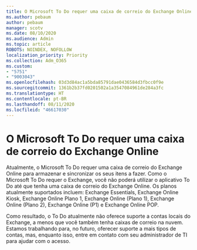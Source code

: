 ```yaml
---
title: O Microsoft To Do requer uma caixa de correio do Exchange Online
ms.author: pebaum
author: pebaum
manager: scotv
ms.date: 08/10/2020
ms.audience: Admin
ms.topic: article
ROBOTS: NOINDEX, NOFOLLOW
localization_priority: Priority
ms.collection: Adm_O365
ms.custom:
- "5751"
- "9003043"
ms.openlocfilehash: 03d3d84ac1a5bda85791dae0436584d3fbcc0f9e
ms.sourcegitcommit: 1361b2b37fd0201502a1a3547084961de284a3fc
ms.translationtype: HT
ms.contentlocale: pt-BR
ms.lasthandoff: 08/11/2020
ms.locfileid: "46617030"
---
```

# <a name="microsoft-to-do-requires-an-exchange-online-mailbox"></a>O Microsoft To Do requer uma caixa de correio do Exchange Online

Atualmente, o Microsoft To Do requer uma caixa de correio do Exchange Online para armazenar e sincronizar os seus itens a fazer. Como o Microsoft To Do requer o Exchange, você não poderá utilizar o aplicativo To Do até que tenha uma caixa de correio do Exchange Online. Os planos atualmente suportados incluem: Exchange Essentials, Exchange Online Kiosk, Exchange Online Plano 1, Exchange Online (Plano 1), Exchange Online (Plano 2), Exchange Online (P1) e Exchange Online POP.

Como resultado, o To Do atualmente não oferece suporte a contas locais do Exchange, a menos que você também tenha caixas de correio na nuvem. Estamos trabalhando para, no futuro, oferecer suporte a mais tipos de contas, mas, enquanto isso, entre em contato com seu administrador de TI para ajudar com o acesso.